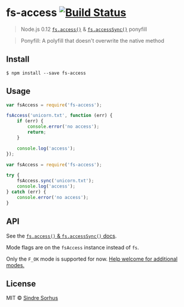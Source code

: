 # fs-access [![Build Status](https://travis-ci.org/sindresorhus/fs-access.svg?branch=master)](https://travis-ci.org/sindresorhus/fs-access)

> Node.js 0.12 [`fs.access()`](https://nodejs.org/api/fs.html#fs_fs_access_path_mode_callback) & [`fs.accessSync()`](https://nodejs.org/api/fs.html#fs_fs_accesssync_path_mode) ponyfill

> Ponyfill: A polyfill that doesn't overwrite the native method


## Install

```
$ npm install --save fs-access
```


## Usage

```js
var fsAccess = require('fs-access');

fsAccess('unicorn.txt', function (err) {
	if (err) {
		console.error('no access');
		return;
	}

	console.log('access');
});
```

```js
var fsAccess = require('fs-access');

try {
	fsAccess.sync('unicorn.txt');
	console.log('access');
} catch (err) {
	console.error('no access');
}
```


## API

See the [`fs.access()` & `fs.accessSync()` docs](https://nodejs.org/api/fs.html#fs_fs_access_path_mode_callback).

Mode flags are on the `fsAccess` instance instead of `fs`.

Only the `F_OK` mode is supported for now. [Help welcome for additional modes.](https://github.com/sindresorhus/awesome-electron/issues/1)


## License

MIT © [Sindre Sorhus](http://sindresorhus.com)
